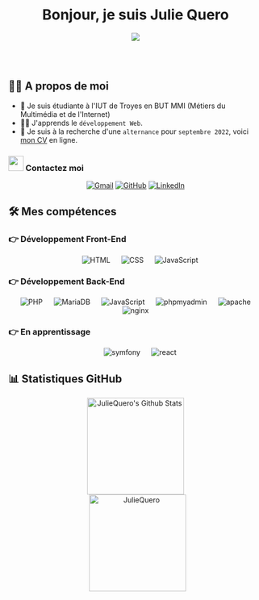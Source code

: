 <h1 align="center">Bonjour, je suis Julie Quero</h1>


<p align="center"><a href="https://github.com/DenverCoder1/readme-typing-svg"><img src="https://readme-typing-svg.herokuapp.com?lines=Développeuse+Full+Stack+Junior;En+recherche+d'une+alternance"></a></p>

<!--
**JulieQuero/JulieQuero** is a ✨ _special_ ✨ repository because its `README.md` (this file) appears on your GitHub profile.

Here are some ideas to get you started:

- 🔭 I’m currently working on ...
- 🌱 I’m currently learning ...
- 👯 I’m looking to collaborate on ...
- 🤔 I’m looking for help with ...
- 💬 Ask me about ...
- 📫 How to reach me: ...
- 😄 Pronouns: ...
- ⚡ Fun fact: ...
-->
<br><br>
## :sassy_man:  A propos de moi

- :school: Je suis étudiante à l'IUT de Troyes en BUT MMI (Métiers du Multimédia et de l'Internet)
- :student: J'apprends le `développement Web`.
- :thinking: Je suis à la recherche d'une `alternance` pour `septembre 2022`, voici [mon CV](https://www.linkedin.com/in/julie-qu%C3%A9ro/overlay/1635487093709/single-media-viewer/) en ligne.


### <img src="https://media.giphy.com/media/iY8CRBdQXODJSCERIr/giphy.gif" width="30px"> Contactez moi
<p align="center">
	<a href="mailto:julie.quero08@gmail.com"><img img src="https://img.shields.io/badge/gmail-%23EA4335.svg?style=plastic&logo=gmail&logoColor=white" alt="Gmail"/></a>
	<a href="https://github.com/JulieQuero"><img src="https://img.shields.io/badge/github-%23181717.svg?style=plastic&logo=github&logoColor=white" alt="GitHub"/></a>
	<a href="https://www.linkedin.com/in/julie-qu%C3%A9ro/"><img src="https://img.shields.io/badge/linkedin-%230A66C2.svg?style=plastic&logo=linkedin&logoColor=white" alt="LinkedIn"/></a>
</p>



## 🛠️ Mes compétences


### 👉 Développement Front-End



<p align="center"> 
  &emsp; 
  <a> 
   <img alt="HTML" src="https://img.shields.io/badge/HTML5%20-%23E34F26.svg?style=plastic&logo=html5&logoColor=white">
  </a>   
  &emsp;
  <a>
    <img alt="CSS" src="https://img.shields.io/badge/CSS%20-%231572B6.svg?style=plastic&logo=css3&logoColor=white">
  </a>
  &emsp;
  <a> 
     <img alt="JavaScript" src="https://img.shields.io/badge/JavaScript%20-%23F7DF1E.svg?style=plastic&logo=javascript&logoColor=black">
   </a>
</p>


### 👉 Développement Back-End



<p align="center"> 
  &emsp; 
  <a> 
   <img alt="PHP" src="https://img.shields.io/badge/PHP%20-%23E34F26.svg?style=plastic&logo=PHP&logoColor=white&color=blueviolet">
  </a>   
  &emsp;
  <a>
    <img alt="MariaDB" src="https://img.shields.io/badge/MariaDB%20-%231572B6.svg?style=plastic&logo=MariaDB&logoColor=white&color=informational">
  </a>
  &emsp;
  <a> 
     <img alt="JavaScript" src="https://img.shields.io/badge/JavaScript%20-%23F7DF1E.svg?style=plastic&logo=javascript&logoColor=black">
   </a>
  &emsp;
  <a> 
     <img alt="phpmyadmin" src="https://img.shields.io/badge/phpMyAdmin%20-%23F7DF1E.svg?style=plastic&logo=phpmyadmin&logoColor=black&color=blueviolet">
   </a>
    &emsp;
  <a> 
     <img alt="apache" src="https://img.shields.io/badge/Apache%20-%23F7DF1E.svg?style=plastic&logo=apache&logoColor=black&color=red">
   </a>
    &emsp;
  <a> 
     <img alt="nginx" src="https://img.shields.io/badge/Nginx%20-%23F7DF1E.svg?style=plastic&logo=nginx&logoColor=black&color=britghtgreen">
   </a>
</p>




### 👉 En apprentissage



<p align="center"> 
  &emsp; 
  <a> 
   <img alt="symfony" src="https://img.shields.io/badge/Symfony%20-%23E34F26.svg?style=plastic&logo=PHP&logoColor=white&color=blueviolet">
  </a>   
  &emsp;
  <a>
    <img alt="react" src="https://img.shields.io/badge/React%20-%231572B6.svg?style=plastic&logo=React&logoColor=white&color=9cf">
  </a>
</p>


## 📊 Statistiques GitHub


<p align="center">
    <a href="https://github.com/anuraghazra/github-readme-stats"><img alt="JulieQuero's Github Stats" src="https://github-readme-stats.vercel.app/api?username=JulieQuero&show_icons=true&count_private=true&theme=algolia" height="192px"/></a>
<br/>
  &nbsp;
	  <img src="https://github-readme-stats.vercel.app/api/top-langs?username=JulieQuero&langs_count=10&show_icons=true&locale=en&layout=compact&theme=algolia" alt="JulieQuero" height="192px"/>
  <br/>
  </p>
  
